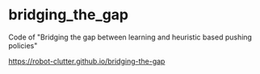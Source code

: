 # bridging_the_gap

Code of "Bridging the gap between learning and heuristic based pushing policies"

https://robot-clutter.github.io/bridging-the-gap
